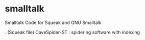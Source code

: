 # smalltalk
Smalltalk Code for Squeak and GNU Smalltalk

. (Squeak file) CaveSpider-ST : spidering software with indexing
